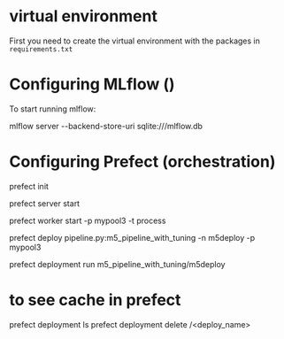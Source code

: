 # virtual environment

First you need to create the virtual environment with the packages in `requirements.txt`


# Configuring MLflow ()

To start running mlflow:

mlflow server --backend-store-uri sqlite:///mlflow.db


# Configuring Prefect (orchestration)

prefect init

prefect server start

prefect worker start -p mypool3 -t process

prefect deploy pipeline.py:m5_pipeline_with_tuning -n m5deploy -p mypool3

prefect deployment run m5_pipeline_with_tuning/m5deploy


# to see cache in prefect
prefect deployment ls
prefect deployment delete <name>/<deploy_name>
